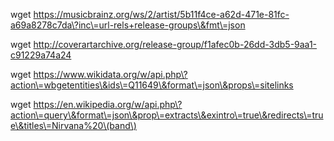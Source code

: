 
wget https://musicbrainz.org/ws/2/artist/5b11f4ce-a62d-471e-81fc-a69a8278c7da\?inc\=url-rels+release-groups\&fmt\=json

wget http://coverartarchive.org/release-group/f1afec0b-26dd-3db5-9aa1-c91229a74a24

wget https://www.wikidata.org/w/api.php\?action\=wbgetentities\&ids\=Q11649\&format\=json\&props\=sitelinks

wget https://en.wikipedia.org/w/api.php\?action\=query\&format\=json\&prop\=extracts\&exintro\=true\&redirects\=true\&titles\=Nirvana%20\(band\)
